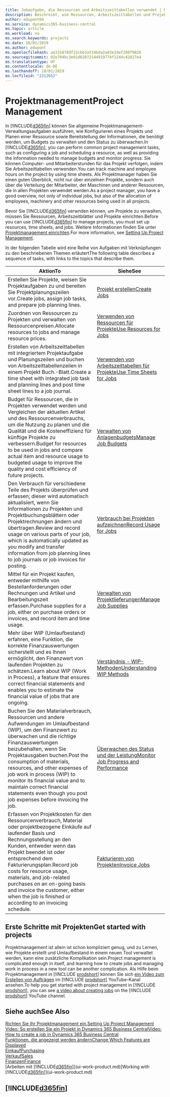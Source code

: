 ```yaml
---
title: Jobaufgabe, die Ressourcen und Arbeitszeittabellen verwendet | Microsoft Docs
description: Beschreibt, wie Ressourcen, Arbeitszeittabellen und Projekte genutzt werden, um Projekte zu verwalten.
author: edupont04
ms.service: dynamics365-business-central
ms.topic: article
ms.workload: na
ms.search.keywords: projects
ms.date: 10/01/2019
ms.author: edupont
ms.openlocfilehash: aa3158789f22cbb3a534bda2a83e2def209f9826
ms.sourcegitcommit: 02e704bc3e01d62072144919774f1244c42827e4
ms.translationtype: HT
ms.contentlocale: de-DE
ms.lasthandoff: 10/01/2019
ms.locfileid: "2312652"
---
```

# <a name="project-management"></a><span data-ttu-id="f8ca1-103">Projektmanagement</span><span class="sxs-lookup"><span data-stu-id="f8ca1-103">Project Management</span></span>
<span data-ttu-id="f8ca1-104">In [!INCLUDE[d365fin](includes/d365fin_md.md)] können Sie allgemeine Projektmanagement-Verwaltungsaufgaben ausführen, wie Konfigurieren eines Projekts und Planen einer Ressource sowie Bereitstellung der Informationen, die benötigt werden, um Budgets zu verwalten und den Status zu überwachen.</span><span class="sxs-lookup"><span data-stu-id="f8ca1-104">In [!INCLUDE[d365fin](includes/d365fin_md.md)], you can perform common project management tasks, such as configuring a job and scheduling a resource, as well as providing the information needed to manage budgets and monitor progress.</span></span> <span data-ttu-id="f8ca1-105">Sie können Computer- und Mitarbeiterstunden für das Projekt verfolgen, indem Sie Arbeitszeittabellen verwenden.</span><span class="sxs-lookup"><span data-stu-id="f8ca1-105">You can track machine and employee hours on the project by using time sheets.</span></span> <span data-ttu-id="f8ca1-106">Als Projektmanager haben Sie einen guten Überblick, nicht nur über einzelnen Projekte, sondern auch über die Verteilung der Mitarbeiter, der Maschinen und anderer Ressourcen, die in allen Projekten verwendet werden.</span><span class="sxs-lookup"><span data-stu-id="f8ca1-106">As a project manager, you have a good overview, not only of individual jobs, but also of the allocation of employees, machinery and other resources being used in all projects.</span></span>

<span data-ttu-id="f8ca1-107">Bevor Sie [!INCLUDE[d365fin](includes/d365fin_md.md)] verwnden können, um Projekte zu verwalten, müssen Sie Ressourcen, Arbeitszeitblätter und Projekte einrichten.</span><span class="sxs-lookup"><span data-stu-id="f8ca1-107">Before you can use [!INCLUDE[d365fin](includes/d365fin_md.md)] to manage projects, you must set up resources, time sheets, and jobs.</span></span> <span data-ttu-id="f8ca1-108">Weitere Informationen finden Sie unter [Projektmanagement einrichten](projects-setup-projects.md).</span><span class="sxs-lookup"><span data-stu-id="f8ca1-108">For more information, see [Setting Up Project Management](projects-setup-projects.md).</span></span>  

<span data-ttu-id="f8ca1-109">In der folgenden Tabelle wird eine Reihe von Aufgaben mit Verknüpfungen zu den beschriebenen Themen erläutert</span><span class="sxs-lookup"><span data-stu-id="f8ca1-109">The following table describes a sequence of tasks, with links to the topics that describe them.</span></span>

| <span data-ttu-id="f8ca1-110">Aktion</span><span class="sxs-lookup"><span data-stu-id="f8ca1-110">To</span></span> | <span data-ttu-id="f8ca1-111">Siehe</span><span class="sxs-lookup"><span data-stu-id="f8ca1-111">See</span></span> |
| --- | --- |
| <span data-ttu-id="f8ca1-112">Erstellen Sie Projekte, weisen Sie Projektaufgaben zu und bereiten Sie Projektplanungszeilen vor.</span><span class="sxs-lookup"><span data-stu-id="f8ca1-112">Create jobs, assign job tasks, and prepare job planning lines.</span></span> |[<span data-ttu-id="f8ca1-113">Projekt erstellen</span><span class="sxs-lookup"><span data-stu-id="f8ca1-113">Create Jobs</span></span>](projects-how-create-jobs.md) |
| <span data-ttu-id="f8ca1-114">Zuordnen von Ressourcen zu Projekten und verwalten von Ressourcenpreisen.</span><span class="sxs-lookup"><span data-stu-id="f8ca1-114">Allocate resources to jobs and manage resource prices.</span></span> |[<span data-ttu-id="f8ca1-115">Verwenden von Ressourcen für Projekte</span><span class="sxs-lookup"><span data-stu-id="f8ca1-115">Use Resources for Jobs</span></span>](projects-how-use-resources.md) |
| <span data-ttu-id="f8ca1-116">Erstellen von Arbeitszeittabellen mit integriertem Projektaufgabe und Planungszeilen und buchen von Arbeitszeittabellenzeilen in einem Projekt Buch.-Blatt.</span><span class="sxs-lookup"><span data-stu-id="f8ca1-116">Create a time sheet with integrated job task and planning lines and post time sheet lines to a job journal.</span></span> |[<span data-ttu-id="f8ca1-117">Verwenden von Arbeitszeittabellen für Projekte</span><span class="sxs-lookup"><span data-stu-id="f8ca1-117">Use Time Sheets for Jobs</span></span>](projects-how-use-time-sheets.md) |
| <span data-ttu-id="f8ca1-118">Budget für Ressourcen, die in Projekten verwendet werden und Vergleichen der aktuellen Artikel und des Ressourcenverbrauchs, um die Nutzung zu planen und die Qualität und die Kosteneffizienz für künftige Projekte zu verbessern.</span><span class="sxs-lookup"><span data-stu-id="f8ca1-118">Budget for resources to be used in jobs and compare actual item and resource usage to budgeted usage to improve the quality and cost efficiency of future projects.</span></span> |[<span data-ttu-id="f8ca1-119">Verwalten von Anlagenbudgets</span><span class="sxs-lookup"><span data-stu-id="f8ca1-119">Manage Job Budgets</span></span>](projects-how-manage-budgets.md) |
| <span data-ttu-id="f8ca1-120">Den Verbrauch für verschiedene Teile des Projekts überprüfen und erfassen; dieser wird automatisch aktualisiert, wenn Sie Informationen zu Projekten und Projektbuchungsblättern oder Projektrechnungen ändern und übertragen.</span><span class="sxs-lookup"><span data-stu-id="f8ca1-120">Review and record usage on various parts of your job, which is automatically updated as you modify and transfer information from job planning lines to job journals or job invoices for posting.</span></span> |[<span data-ttu-id="f8ca1-121">Verbrauch bei Projekten aufzeichnen</span><span class="sxs-lookup"><span data-stu-id="f8ca1-121">Record Usage for Jobs</span></span>](projects-how-record-job-usage.md) |
| <span data-ttu-id="f8ca1-122">Mittel für ein Projekt kaufen, entweder mithilfe von Bestellanforderungen oder Rechnungen und Artikel und Bearbeitungszeit erfassen.</span><span class="sxs-lookup"><span data-stu-id="f8ca1-122">Purchase supplies for a job, either on purchase orders or invoices, and record item and time usage.</span></span> |[<span data-ttu-id="f8ca1-123">Verwalten von Projektlieferungen</span><span class="sxs-lookup"><span data-stu-id="f8ca1-123">Manage Job Supplies</span></span>](projects-how-manage-project-supplies.md) |
| <span data-ttu-id="f8ca1-124">Mehr über WIP (Umlaufbestand) erfahren, eine Funktion, die korrekte Finanzauswertungen sicherstellt und es Ihnen ermöglicht, den Finanzwert von laufenden Projekten zu schätzen.</span><span class="sxs-lookup"><span data-stu-id="f8ca1-124">Learn about WIP (Work in Process), a feature that ensures correct financial statements and enables you to estimate the financial value of jobs that are ongoing.</span></span> |[<span data-ttu-id="f8ca1-125">Verständnis - WIP-Methoden</span><span class="sxs-lookup"><span data-stu-id="f8ca1-125">Understanding WIP Methods</span></span>](projects-understanding-wip.md) |
| <span data-ttu-id="f8ca1-126">Buchen Sie den Materialverbrauch, Ressourcen und andere Aufwendungen im Umlaufbestand (WIP), um den Finanzwert zu überwachen und die richtige Finanzauswertungen beizubehalten, wenn Sie Projektausgaben buchen.</span><span class="sxs-lookup"><span data-stu-id="f8ca1-126">Post the consumption of materials, resources, and other expenses of job work in process (WIP) to monitor its financial value and to maintain correct financial statements even though you post job expenses before invoicing the job.</span></span> |[<span data-ttu-id="f8ca1-127">Überwachen des Status und der Leistung</span><span class="sxs-lookup"><span data-stu-id="f8ca1-127">Monitor Job Progress and Performance</span></span>](projects-how-monitor-progress-performance.md) |
| <span data-ttu-id="f8ca1-128">Erfassen von Projektkosten für den Ressourcenverbrauch, Material oder projektbezogene Einkäufe auf laufender Basis und Rechnungsstellung an den Kunden, entweder wenn das Projekt beendet ist oder entsprechend dem Fakturierungsplan.</span><span class="sxs-lookup"><span data-stu-id="f8ca1-128">Record job costs for resource usage, materials, and job-related purchases on an on-going basis and invoice the customer, either when the job is finished or according to an invoicing schedule.</span></span> |[<span data-ttu-id="f8ca1-129">Fakturieren von Projekten</span><span class="sxs-lookup"><span data-stu-id="f8ca1-129">Invoice Jobs</span></span>](projects-how-invoice-jobs.md) |

## <a name="get-started-with-projects"></a><span data-ttu-id="f8ca1-130">Erste Schritte mit Projekten</span><span class="sxs-lookup"><span data-stu-id="f8ca1-130">Get started with projects</span></span>

<span data-ttu-id="f8ca1-131">Projektmanagement ist allein ist schon kompliziert genug, und zu Lernen, wie Projekte erstellt und Umlaufbestand in einem neuen Tool verwaltet werden, kann eine zusätzliche Komplikation sein.</span><span class="sxs-lookup"><span data-stu-id="f8ca1-131">Project management is complicated enough in itself, and learning how to create jobs and managing work in process in a new tool can be another complication.</span></span> <span data-ttu-id="f8ca1-132">Als Hilfe beim Projektmanagement in [!INCLUDE [prodshort](includes/prodshort.md)] können Sie sich [ein Video zum Erstellen von Aufträgen](https://www.youtube.com/watch?v=VqaPWr7BWmw) im [!INCLUDE [prodshort](includes/prodshort.md)] YouTube-Kanal ansehen.</span><span class="sxs-lookup"><span data-stu-id="f8ca1-132">To help you get started with project management in [!INCLUDE [prodshort](includes/prodshort.md)], you can see [a video about creating jobs](https://www.youtube.com/watch?v=VqaPWr7BWmw) on the [!INCLUDE [prodshort](includes/prodshort.md)] YouTube channel.</span></span>  

## <a name="see-also"></a><span data-ttu-id="f8ca1-133">Siehe auch</span><span class="sxs-lookup"><span data-stu-id="f8ca1-133">See Also</span></span>

[<span data-ttu-id="f8ca1-134">Richten Sie Ihr Projektmanagement ein.</span><span class="sxs-lookup"><span data-stu-id="f8ca1-134">Setting Up Project Management</span></span>](projects-setup-projects.md)  
[<span data-ttu-id="f8ca1-135">Video: So erstellen Sie ein Projekt in Dynamics 365 Business Central</span><span class="sxs-lookup"><span data-stu-id="f8ca1-135">Video: How to create a job in Dynamics 365 Business Central</span></span>](https://www.youtube.com/watch?v=VqaPWr7BWmw)  
[<span data-ttu-id="f8ca1-136">Funktionen, die angezeigt werden ändern</span><span class="sxs-lookup"><span data-stu-id="f8ca1-136">Change Which Features are Displayed</span></span>](ui-experiences.md)  
[<span data-ttu-id="f8ca1-137">Einkauf</span><span class="sxs-lookup"><span data-stu-id="f8ca1-137">Purchasing</span></span>](purchasing-manage-purchasing.md)  
[<span data-ttu-id="f8ca1-138">Verkauf</span><span class="sxs-lookup"><span data-stu-id="f8ca1-138">Sales</span></span>](sales-manage-sales.md)  
[<span data-ttu-id="f8ca1-139">Finanzen</span><span class="sxs-lookup"><span data-stu-id="f8ca1-139">Finance</span></span>](finance.md)  
<span data-ttu-id="f8ca1-140">[Arbeiten mit [!INCLUDE[d365fin](includes/d365fin_md.md)]](ui-work-product.md)</span><span class="sxs-lookup"><span data-stu-id="f8ca1-140">[Working with [!INCLUDE[d365fin](includes/d365fin_md.md)]](ui-work-product.md)</span></span>  

## [!INCLUDE[d365fin](includes/free_trial_md.md)]  
